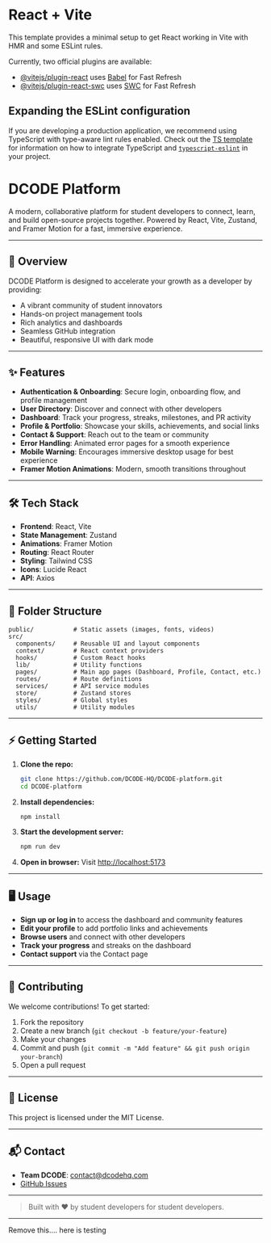 # React + Vite

This template provides a minimal setup to get React working in Vite with HMR and some ESLint rules.

Currently, two official plugins are available:

- [@vitejs/plugin-react](https://github.com/vitejs/vite-plugin-react/blob/main/packages/plugin-react) uses [Babel](https://babeljs.io/) for Fast Refresh
- [@vitejs/plugin-react-swc](https://github.com/vitejs/vite-plugin-react/blob/main/packages/plugin-react-swc) uses [SWC](https://swc.rs/) for Fast Refresh

## Expanding the ESLint configuration

If you are developing a production application, we recommend using TypeScript with type-aware lint rules enabled. Check out the [TS template](https://github.com/vitejs/vite/tree/main/packages/create-vite/template-react-ts) for information on how to integrate TypeScript and [`typescript-eslint`](https://typescript-eslint.io) in your project.



# DCODE Platform

A modern, collaborative platform for student developers to connect, learn, and build open-source projects together. Powered by React, Vite, Zustand, and Framer Motion for a fast, immersive experience.

---

## 🚀 Overview
DCODE Platform is designed to accelerate your growth as a developer by providing:
- A vibrant community of student innovators
- Hands-on project management tools
- Rich analytics and dashboards
- Seamless GitHub integration
- Beautiful, responsive UI with dark mode

---

## ✨ Features
- **Authentication & Onboarding**: Secure login, onboarding flow, and profile management
- **User Directory**: Discover and connect with other developers
- **Dashboard**: Track your progress, streaks, milestones, and PR activity
- **Profile & Portfolio**: Showcase your skills, achievements, and social links
- **Contact & Support**: Reach out to the team or community
- **Error Handling**: Animated error pages for a smooth experience
- **Mobile Warning**: Encourages immersive desktop usage for best experience
- **Framer Motion Animations**: Modern, smooth transitions throughout

---

## 🛠️ Tech Stack
- **Frontend**: React, Vite
- **State Management**: Zustand
- **Animations**: Framer Motion
- **Routing**: React Router
- **Styling**: Tailwind CSS
- **Icons**: Lucide React
- **API**: Axios

---

## 📁 Folder Structure
```
public/           # Static assets (images, fonts, videos)
src/
  components/     # Reusable UI and layout components
  context/        # React context providers
  hooks/          # Custom React hooks
  lib/            # Utility functions
  pages/          # Main app pages (Dashboard, Profile, Contact, etc.)
  routes/         # Route definitions
  services/       # API service modules
  store/          # Zustand stores
  styles/         # Global styles
  utils/          # Utility modules
```

---

## ⚡ Getting Started
1. **Clone the repo:**
   ```bash
   git clone https://github.com/DCODE-HQ/DCODE-platform.git
   cd DCODE-platform
   ```
2. **Install dependencies:**
   ```bash
   npm install
   ```
3. **Start the development server:**
   ```bash
   npm run dev
   ```
4. **Open in browser:**
   Visit [http://localhost:5173](http://localhost:5173)

---

## 🖥️ Usage
- **Sign up or log in** to access the dashboard and community features
- **Edit your profile** to add portfolio links and achievements
- **Browse users** and connect with other developers
- **Track your progress** and streaks on the dashboard
- **Contact support** via the Contact page

---

## 🤝 Contributing
We welcome contributions! To get started:
1. Fork the repository
2. Create a new branch (`git checkout -b feature/your-feature`)
3. Make your changes
4. Commit and push (`git commit -m "Add feature" && git push origin your-branch`)
5. Open a pull request

---

## 📄 License
This project is licensed under the MIT License.

---

## 📬 Contact
- **Team DCODE**: [contact@dcodehq.com](mailto:contact@dcodehq.com)
- [GitHub Issues](https://github.com/DCODE-HQ/DCODE-platform/issues)

---

> Built with ❤️ by student developers for student developers.


---
Remove this.... here is testing